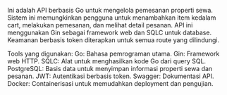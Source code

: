 Ini adalah API berbasis Go untuk mengelola pemesanan properti sewa. Sistem ini memungkinkan pengguna untuk menambahkan item kedalam cart, melakukan pemesanan, dan melihat detail pesanan.
API ini menggunakan Gin sebagai framework web dan SQLC untuk database. Keamanan berbasis token diterapkan untuk semua route yang dilindungi.

Tools yang digunakan:
Go: Bahasa pemrograman utama.
Gin: Framework web HTTP.
SQLC: Alat untuk menghasilkan kode Go dari query SQL.
PostgreSQL: Basis data untuk menyimpan informasi properti sewa dan pesanan.
JWT: Autentikasi berbasis token.
Swagger: Dokumentasi API.
Docker: Containerisasi untuk memudahkan deployment dan pengujian.

